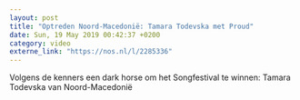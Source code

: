 ```yaml
---
layout: post
title: "Optreden Noord-Macedonië: Tamara Todevska met Proud"
date: Sun, 19 May 2019 00:42:37 +0200
category: video
externe_link: "https://nos.nl/l/2285336"
---
```


Volgens de kenners een dark horse om het Songfestival te winnen: Tamara Todevska van Noord-Macedonië

